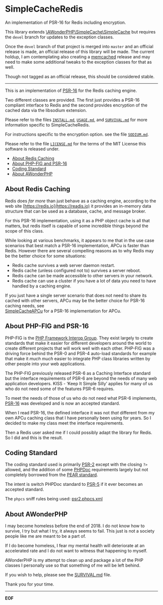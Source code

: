 SimpleCacheRedis
================

An implementation of PSR-16 for Redis including encryption.

This library extends
[\AWonderPHP\SimpleCache\SimpleCache](https://github.com/AliceWonderMiscreations/SimpleCache)
but requires the `devel` branch for updates to the exception classes.

Once the `devel` branch of that project is merged into `master` and an official
release is made, an official release of this library will be made. The current
holdup, I am contemplating also creating a
[memcached](https://www.memcached.org/) release and may need to make some
additional tweaks to the exception classes for that as well.

Though not tagged as an official release, this should be considered stable.

---------------------------------------------------------------------------

This is an implementation of [PSR-16](https://www.php-fig.org/psr/psr-16/) for
the Redis caching engine.

Two different classes are provided. The first just provides a PSR-16 compliant
interface to Redis and the second provides encryption of the cached data via
the libsodium extension.

Please refer to the files [`INSTALL.md`](INSTALL.md), [`USAGE.md`](USAGE.md),
and [`SURVIVAL.md`](SURVIVAL.md) for more information specific to
SimpleCacheRedis.

For instructions specific to the encryption option. see the file
[`SODIUM.md`](SODIUM.md).

Please refer to the file [`LICENSE.md`](LICENSE.md) for the terms of the MIT
License this software is released under.

* [About Redis Caching](#about-redis-caching)
* [About PHP-FIG and PSR-16](#about-php-fig-and-psr-16)
* [Coding Standard](#coding-standard)
* [About AWonderPHP](#about-awonderphp)


About Redis Caching
-------------------

Redis does *far more* than just behave as a caching engine, according to the
web site [https://redis.io](https://readis.io) it provides an in-memory data
structure that can be used as a database, cache, and message broker.

For this PSR-16 implementation, using it as a PHP object cache is all that
matters, but redis itself is capable of some incredible things beyond the scope
of this class.

While looking at various benchmarks, it appears to me that in the use case
scenarios that best match a PSR-16 implementation, APCu is faster than Redis.
However there are several compelling reasons as to why Redis may be the better
choice for some situations:

* Redis cache survives a web server daemon restart.
* Redis cache (unless configured not to) survives a server reboot.
* Redis cache can be made accessible to other servers in your network.
* Redis cache can use a cluster if you have a lot of data you need to have
handled by a caching engine.

If you just have a single server scenario that does not need to share its
cached with other servers, APCu may be the better choice for PSR-16
caching needs, see\
[SimpleCacheAPCu](https://github.com/AliceWonderMiscreations/SimpleCacheAPCu)
for a PSR-16 implementation for APCu.


About PHP-FIG and PSR-16
------------------------

PHP-FIG is the [PHP Framework Interop Group](https://www.php-fig.org/). They
exist largely to create standards that make it easier for different developers
around the world to create different projects that will work well with each
other. PHP-FIG was a driving force behind the PSR-0 and PSR-4 auto-load
standards for example that make it *much much* easier to integrate PHP class
libraries written by other people into your web applications.

The PHP-FIG previously released PSR-6 as a Caching Interface standard but the
interface requirements of PSR-6 are beyond the needs of many web application
developers. KISS - ‘Keep It Simple Silly’ applies for many of us who do not
need some of the features PSR-6 requires.

To meet the needs of those of us who do not need what PSR-6 implements,
[PSR-16](https://www.php-fig.org/psr/psr-16/) was developed and is now an
accepted standard.

When I read PSR-16, the defined interface it was not *that* different from my
own APCu caching class that I have personally been using for years. So I
decided to make my class meet the interface requirements.

Then a Redis user asked me if I could possibly adapt the library for Redis. So
I did and this is the result.


Coding Standard
---------------

The coding standard used is primarily
[PSR-2](https://www.php-fig.org/psr/psr-2/) except with the closing `?>`
allowed, and the addition of some
[PHPDoc](https://en.wikipedia.org/wiki/PHPDoc) requirements largely but not
completely borrowed from the
[PEAR standard](http://pear.php.net/manual/en/standards.php).

The intent is switch PHPDoc standard to
[PSR-5](https://github.com/phpDocumentor/fig-standards/blob/master/proposed/phpdoc.md)
if it ever becomes an accepted standard.

The `phpcs` sniff rules being used: [psr2.phpcs.xml](psr2.phpcs.xml)


About AWonderPHP
----------------

I may become homeless before the end of 2018. I do not know how to survive, I
try but what I try, it always seems to fail. This just is not a society people
like me are meant to be a part of.

If I do become homeless, I fear my mental health will deteriorate at an
accelerated rate and I do not want to witness that happening to myself.

AWonderPHP is my attempt to clean up and package a lot of the PHP classes I
personally use so that something of me will be left behind.

If you wish to help, please see the [SURVIVAL.md](SURVIVAL.md) file.

Thank you for your time.


-------------------------------------------------
__EOF__















